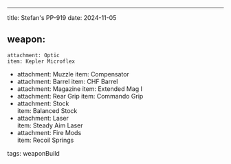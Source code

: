 ---
title: Stefan's PP-919
date: 2024-11-05

weapon: 
-
    attachment: Optic
    item: Kepler Microflex 
-
    attachment: Muzzle
    item: Compensator
-
    attachment: Barrel
    item: CHF Barrel
-
    attachment: Magazine
    item: Extended Mag I
-
    attachment: Rear Grip 
    item: Commando Grip
-
    attachment: Stock  
    item: Balanced Stock
-
    attachment: Laser  
    item: Steady Aim Laser
-
    attachment: Fire Mods  
    item: Recoil Springs 

tags: weaponBuild